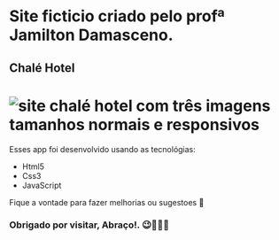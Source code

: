 # Site ficticio criado pelo profª Jamilton Damasceno.

## Chalé Hotel

![site chalé hotel com três imagens tamanhos normais e responsivos](imagens/Chalé%20Hotel1.png)
=======
Esses app foi desenvolvido usando as tecnológias:

* Html5
* Css3
* JavaScript

Fique a vontade para fazer melhorias ou sugestoes 🤗

### Obrigado por visitar, Abraço!. 😉🚀🚀🚀
